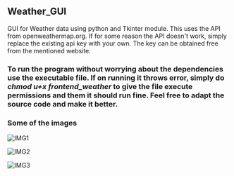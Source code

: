 ## Weather_GUI
GUI for Weather data using python and Tkinter module. This uses the API from openweathermap.org. If for some reason the API doesn't work, simply replace the existing api key with your own. The key can be obtained free from the mentioned website.

### To run the program without worrying about the dependencies use the executable file. If on running it throws error, simply do ***chmod u+x frontend_weather*** to give the file execute permissions and them it should run fine. Feel free to adapt the source code and make it better. 

### Some of the images

![IMG1](https://user-images.githubusercontent.com/81288438/141098784-5cf91fc2-f3fe-486d-8740-c3984f0f4a24.png)

![IMG2](https://user-images.githubusercontent.com/81288438/141098791-b552b708-485f-4ce2-9c68-8a12ee3e15c4.png)

![IMG3](https://user-images.githubusercontent.com/81288438/141098793-198c6fe5-90e1-43e4-82a4-d0c365871ddc.png)
